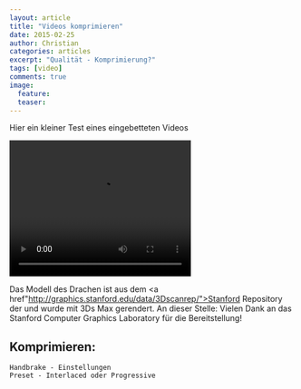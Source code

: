 ```yaml
---
layout: article
title: "Videos komprimieren"
date: 2015-02-25
author: Christian
categories: articles
excerpt: "Qualität - Komprimierung?"
tags: [video]
comments: true
image:
  feature: 
  teaser:
---
```


Hier ein kleiner Test eines eingebetteten Videos

<video width="320" height="240" controls>
  <source src="{{ site.url }}/images/videos_komprimieren/dragon_640x480_compressed_RF10.mp4" type="video/mp4">
  Your browser does not support the video tag or mp4 files.
</video>

Das Modell des Drachen ist aus dem <a href"http://graphics.stanford.edu/data/3Dscanrep/">Stanford Repository der <a> und wurde mit 3Ds Max gerendert. An dieser Stelle: Vielen Dank an das Stanford Computer Graphics Laboratory für die Bereitstellung!

## Komprimieren:
	Handbrake - Einstellungen
	Preset - Interlaced oder Progressive